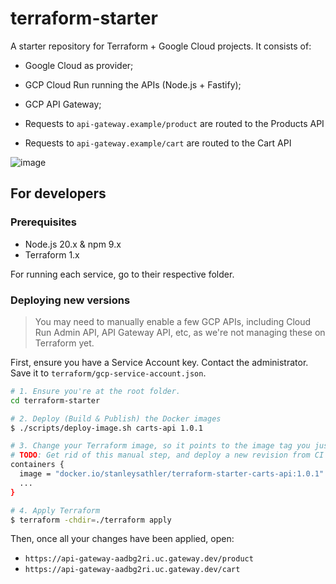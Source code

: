 # terraform-starter

A starter repository for Terraform + Google Cloud projects. It consists of:

- Google Cloud as provider;
- GCP Cloud Run running the APIs (Node.js + Fastify);
- GCP API Gateway;

- Requests to `api-gateway.example/product` are routed to the Products API
- Requests to `api-gateway.example/cart` are routed to the Cart API

![image](https://github.com/StanleySathler/terraform-starter/assets/11931916/0def9ccf-8313-44ad-b7f2-a49ea360702f)

## For developers

### Prerequisites

- Node.js 20.x & npm 9.x
- Terraform 1.x

For running each service, go to their respective folder.

### Deploying new versions

> You may need to manually enable a few GCP APIs, including Cloud Run Admin API, API Gateway API, etc, as we're not managing these on Terraform yet.

First, ensure you have a Service Account key. Contact the administrator. Save it to `terraform/gcp-service-account.json`.

```bash
# 1. Ensure you're at the root folder.
cd terraform-starter

# 2. Deploy (Build & Publish) the Docker images
$ ./scripts/deploy-image.sh carts-api 1.0.1

# 3. Change your Terraform image, so it points to the image tag you just published
# TODO: Get rid of this manual step, and deploy a new revision from CI on every new tag.
containers {
  image = "docker.io/stanleysathler/terraform-starter-carts-api:1.0.1"
  ...
}

# 4. Apply Terraform
$ terraform -chdir=./terraform apply
```

Then, once all your changes have been applied, open:
- `https://api-gateway-aadbg2ri.uc.gateway.dev/product`
- `https://api-gateway-aadbg2ri.uc.gateway.dev/cart`
